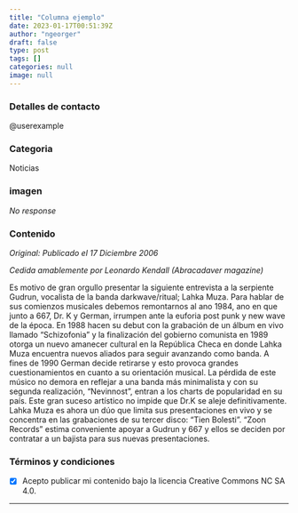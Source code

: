 ```yaml
---
title: "Columna ejemplo"
date: 2023-01-17T00:51:39Z
author: "ngeorger"
draft: false
type: post
tags: []
categories: null 
image: null
---
```


### Detalles de contacto

@userexample

### Categoria

Noticias

### imagen

_No response_

### Contenido

_Original: Publicado el 17 Diciembre 2006_

_Cedida amablemente por Leonardo Kendall (Abracadaver magazine)_

Es motivo de gran orgullo presentar la siguiente entrevista a la serpiente Gudrun, vocalista de la banda darkwave/ritual; Lahka Muza. Para hablar de sus comienzos musicales debemos remontarnos al ano 1984, ano en que junto a 667, Dr. K y German, irrumpen ante la euforia post punk y new wave de la época. En 1988 hacen su debut con la grabación de un álbum en vivo llamado “Schizofonia” y la finalización del gobierno comunista en 1989 otorga un nuevo amanecer cultural en la República Checa en donde Lahka Muza encuentra nuevos aliados para seguir avanzando como banda. A fines de 1990 German decide retirarse y esto provoca grandes cuestionamientos en cuanto a su orientación musical. La pérdida de este músico no demora en reflejar a una banda más minimalista y con su segunda realización, “Nevinnost”, entran a los charts de popularidad en su país. Este gran suceso artístico no impide que Dr.K se aleje definitivamente. Lahka Muza es ahora un dúo que limita sus presentaciones en vivo y se concentra en las grabaciones de su tercer disco: “Tien Bolesti”. “Zoon Records” estima conveniente apoyar a Gudrun y 667 y ellos se deciden por contratar a un bajista para sus nuevas presentaciones.

### Términos y condiciones

- [X] Acepto publicar mi contenido bajo la licencia Creative Commons NC SA 4.0.

---

